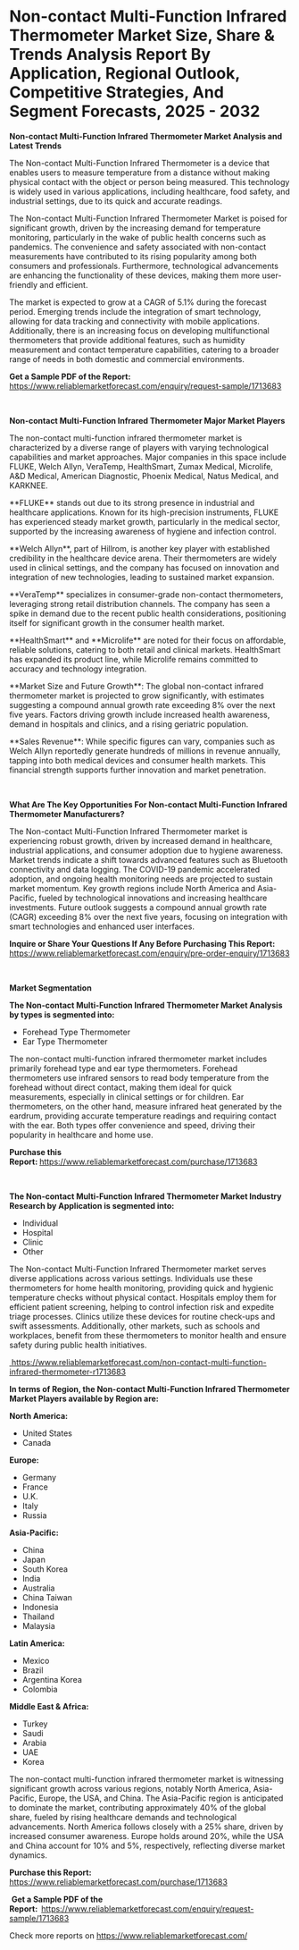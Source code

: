 <p><h1>Non-contact Multi-Function Infrared Thermometer Market Size, Share & Trends Analysis Report By Application, Regional Outlook, Competitive Strategies, And Segment Forecasts, 2025 - 2032</h1></p><p><strong>Non-contact Multi-Function Infrared Thermometer Market Analysis and Latest Trends</strong></p>
<p><p>The Non-contact Multi-Function Infrared Thermometer is a device that enables users to measure temperature from a distance without making physical contact with the object or person being measured. This technology is widely used in various applications, including healthcare, food safety, and industrial settings, due to its quick and accurate readings.</p><p>The Non-contact Multi-Function Infrared Thermometer Market is poised for significant growth, driven by the increasing demand for temperature monitoring, particularly in the wake of public health concerns such as pandemics. The convenience and safety associated with non-contact measurements have contributed to its rising popularity among both consumers and professionals. Furthermore, technological advancements are enhancing the functionality of these devices, making them more user-friendly and efficient.</p><p>The market is expected to grow at a CAGR of 5.1% during the forecast period. Emerging trends include the integration of smart technology, allowing for data tracking and connectivity with mobile applications. Additionally, there is an increasing focus on developing multifunctional thermometers that provide additional features, such as humidity measurement and contact temperature capabilities, catering to a broader range of needs in both domestic and commercial environments.</p></p>
<p><strong>Get a Sample PDF of the Report:&nbsp;</strong> <a href="https://www.reliablemarketforecast.com/enquiry/request-sample/1713683?utm_campaign=2993&utm_medium=2&utm_source=Github&utm_content=ia&utm_term=28032025&utm_id=non-contact-multi-function-infrared-thermometer">https://www.reliablemarketforecast.com/enquiry/request-sample/1713683</a></p>
<p>&nbsp;</p>
<p><strong>Non-contact Multi-Function Infrared Thermometer Major Market Players</strong></p>
<p><p>The non-contact multi-function infrared thermometer market is characterized by a diverse range of players with varying technological capabilities and market approaches. Major companies in this space include FLUKE, Welch Allyn, VeraTemp, HealthSmart, Zumax Medical, Microlife, A&D Medical, American Diagnostic, Phoenix Medical, Natus Medical, and KARKNEE.</p><p>**FLUKE** stands out due to its strong presence in industrial and healthcare applications. Known for its high-precision instruments, FLUKE has experienced steady market growth, particularly in the medical sector, supported by the increasing awareness of hygiene and infection control.  </p><p>**Welch Allyn**, part of Hillrom, is another key player with established credibility in the healthcare device arena. Their thermometers are widely used in clinical settings, and the company has focused on innovation and integration of new technologies, leading to sustained market expansion.</p><p>**VeraTemp** specializes in consumer-grade non-contact thermometers, leveraging strong retail distribution channels. The company has seen a spike in demand due to the recent public health considerations, positioning itself for significant growth in the consumer health market.</p><p>**HealthSmart** and **Microlife** are noted for their focus on affordable, reliable solutions, catering to both retail and clinical markets. HealthSmart has expanded its product line, while Microlife remains committed to accuracy and technology integration.</p><p>**Market Size and Future Growth**: The global non-contact infrared thermometer market is projected to grow significantly, with estimates suggesting a compound annual growth rate exceeding 8% over the next five years. Factors driving growth include increased health awareness, demand in hospitals and clinics, and a rising geriatric population.</p><p>**Sales Revenue**: While specific figures can vary, companies such as Welch Allyn reportedly generate hundreds of millions in revenue annually, tapping into both medical devices and consumer health markets. This financial strength supports further innovation and market penetration.</p></p>
<p>&nbsp;</p>
<p><strong>What Are The Key Opportunities For Non-contact Multi-Function Infrared Thermometer Manufacturers?</strong></p>
<p><p>The Non-contact Multi-Function Infrared Thermometer market is experiencing robust growth, driven by increased demand in healthcare, industrial applications, and consumer adoption due to hygiene awareness. Market trends indicate a shift towards advanced features such as Bluetooth connectivity and data logging. The COVID-19 pandemic accelerated adoption, and ongoing health monitoring needs are projected to sustain market momentum. Key growth regions include North America and Asia-Pacific, fueled by technological innovations and increasing healthcare investments. Future outlook suggests a compound annual growth rate (CAGR) exceeding 8% over the next five years, focusing on integration with smart technologies and enhanced user interfaces.</p></p>
<p><strong>Inquire or Share Your Questions If Any Before Purchasing This Report:</strong> <a href="https://www.reliablemarketforecast.com/enquiry/pre-order-enquiry/1713683?utm_campaign=2993&utm_medium=2&utm_source=Github&utm_content=ia&utm_term=28032025&utm_id=non-contact-multi-function-infrared-thermometer">https://www.reliablemarketforecast.com/enquiry/pre-order-enquiry/1713683</a></p>
<p>&nbsp;</p>
<p><strong>Market Segmentation</strong></p>
<p><strong>The Non-contact Multi-Function Infrared Thermometer Market Analysis by types is segmented into:</strong></p>
<p><ul><li>Forehead Type Thermometer</li><li>Ear Type Thermometer</li></ul></p>
<p><p>The non-contact multi-function infrared thermometer market includes primarily forehead type and ear type thermometers. Forehead thermometers use infrared sensors to read body temperature from the forehead without direct contact, making them ideal for quick measurements, especially in clinical settings or for children. Ear thermometers, on the other hand, measure infrared heat generated by the eardrum, providing accurate temperature readings and requiring contact with the ear. Both types offer convenience and speed, driving their popularity in healthcare and home use.</p></p>
<p><strong>Purchase this Report:&nbsp;</strong><a href="https://www.reliablemarketforecast.com/purchase/1713683?utm_campaign=2993&utm_medium=2&utm_source=Github&utm_content=ia&utm_term=28032025&utm_id=non-contact-multi-function-infrared-thermometer">https://www.reliablemarketforecast.com/purchase/1713683</a></p>
<p>&nbsp;</p>
<p><strong>The Non-contact Multi-Function Infrared Thermometer Market Industry Research by Application is segmented into:</strong></p>
<p><ul><li>Individual</li><li>Hospital</li><li>Clinic</li><li>Other</li></ul></p>
<p><p>The Non-contact Multi-Function Infrared Thermometer market serves diverse applications across various settings. Individuals use these thermometers for home health monitoring, providing quick and hygienic temperature checks without physical contact. Hospitals employ them for efficient patient screening, helping to control infection risk and expedite triage processes. Clinics utilize these devices for routine check-ups and swift assessments. Additionally, other markets, such as schools and workplaces, benefit from these thermometers to monitor health and ensure safety during public health initiatives.</p></p>
<p><a href="https://www.reliablemarketforecast.com/non-contact-multi-function-infrared-thermometer-r1713683?utm_campaign=2993&utm_medium=2&utm_source=Github&utm_content=ia&utm_term=28032025&utm_id=non-contact-multi-function-infrared-thermometer">&nbsp;https://www.reliablemarketforecast.com/non-contact-multi-function-infrared-thermometer-r1713683</a></p>
<p><strong>In terms of Region, the Non-contact Multi-Function Infrared Thermometer Market Players available by Region are:</strong></p>
<p>
    <p> <strong> North America: </strong>
        <ul>
            <li>United States</li>
            <li>Canada</li>
        </ul>
        </p> 
    <p> <strong> Europe: </strong>
        <ul>
            <li>Germany</li>
            <li>France</li>
            <li>U.K.</li>
            <li>Italy</li>
            <li>Russia</li>
        </ul>
        </p> 
    <p> <strong> Asia-Pacific: </strong>
        <ul>
            <li>China</li>
            <li>Japan</li>
            <li>South Korea</li>
            <li>India</li>
            <li>Australia</li>
            <li>China Taiwan</li>
            <li>Indonesia</li>
            <li>Thailand</li>
            <li>Malaysia</li>
        </ul>
        </p> 
    <p> <strong> Latin America: </strong>
        <ul>
            <li>Mexico</li>
            <li>Brazil</li>
            <li>Argentina Korea</li>
            <li>Colombia</li>
        </ul>
        </p> 
    <p> <strong> Middle East & Africa: </strong>
        <ul>
            <li>Turkey</li>
            <li>Saudi</li>
            <li>Arabia</li>
            <li>UAE</li>
            <li>Korea</li>
        </ul>
    </p>
    </p>
<p><p>The non-contact multi-function infrared thermometer market is witnessing significant growth across various regions, notably North America, Asia-Pacific, Europe, the USA, and China. The Asia-Pacific region is anticipated to dominate the market, contributing approximately 40% of the global share, fueled by rising healthcare demands and technological advancements. North America follows closely with a 25% share, driven by increased consumer awareness. Europe holds around 20%, while the USA and China account for 10% and 5%, respectively, reflecting diverse market dynamics.</p></p>
<p><strong>Purchase this Report: </strong><a href="https://www.reliablemarketforecast.com/purchase/1713683?utm_campaign=2993&utm_medium=2&utm_source=Github&utm_content=ia&utm_term=28032025&utm_id=non-contact-multi-function-infrared-thermometer">https://www.reliablemarketforecast.com/purchase/1713683</a></p>
<p>&nbsp;<strong>Get a Sample PDF of the Report:&nbsp;&nbsp;</strong><a href="https://www.reliablemarketforecast.com/enquiry/request-sample/1713683?utm_campaign=2993&utm_medium=2&utm_source=Github&utm_content=ia&utm_term=28032025&utm_id=non-contact-multi-function-infrared-thermometer">https://www.reliablemarketforecast.com/enquiry/request-sample/1713683</a></p>
<p><strong></strong></p>
<p>Check more reports on <a href="https://www.reliablemarketforecast.com/?utm_campaign=2993&utm_medium=2&utm_source=Github&utm_content=ia&utm_term=28032025&utm_id=non-contact-multi-function-infrared-thermometer">https://www.reliablemarketforecast.com/</a></p>